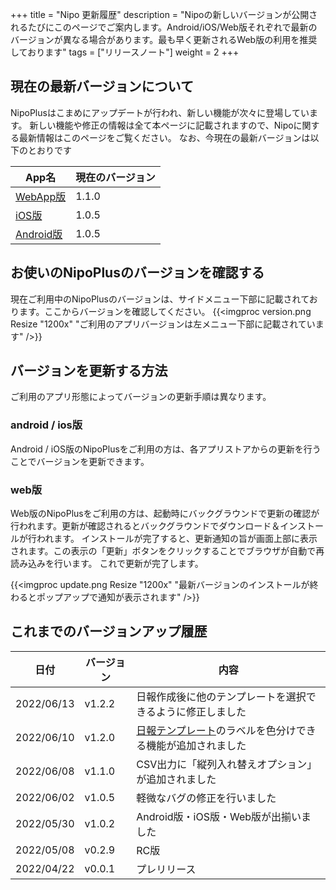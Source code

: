 +++
title = "Nipo 更新履歴"
description = "Nipoの新しいバージョンが公開されるたびにこのページでご案内します。Android/iOS/Web版それぞれで最新のバージョンが異なる場合があります。最も早く更新されるWeb版の利用を推奨しております"
tags = ["リリースノート"]
weight = 2
+++

## 現在の最新バージョンについて

NipoPlusはこまめにアップデートが行われ、新しい機能が次々に登場しています。
新しい機能や修正の情報は全て本ページに記載されますので、Nipoに関する最新情報はこのページをご覧ください。
なお、今現在の最新バージョンは以下のとおりです

|App名|現在のバージョン|
|---|---|
|[WebApp版](https://nipoapp.sndbox.jp/) |1.1.0|
|[iOS版](https://itunes.apple.com/jp/app/nipo/id1385965600?mt=8)|1.0.5|
|[Android版](https://play.google.com/store/apps/details?id=jp.sndbox.nipoapp)|1.0.5|

## お使いのNipoPlusのバージョンを確認する

現在ご利用中のNipoPlusのバージョンは、サイドメニュー下部に記載されております。ここからバージョンを確認してください。
{{<imgproc version.png Resize "1200x" "ご利用のアプリバージョンは左メニュー下部に記載されています" />}}

## バージョンを更新する方法

ご利用のアプリ形態によってバージョンの更新手順は異なります。

### android / ios版

Android / iOS版のNipoPlusをご利用の方は、各アプリストアからの更新を行うことでバージョンを更新できます。

### web版

Web版のNipoPlusをご利用の方は、起動時にバックグラウンドで更新の確認が行われます。更新が確認されるとバックグラウンドでダウンロード＆インストールが行われます。
インストールが完了すると、更新通知の旨が画面上部に表示されます。この表示の「更新」ボタンをクリックすることでブラウザが自動で再読み込みを行います。
これで更新が完了します。

{{<imgproc update.png Resize "1200x" "最新バージョンのインストールが終わるとポップアップで通知が表示されます" />}}

## これまでのバージョンアップ履歴

|日付|バージョン|内容|
|---|---|---|
|2022/06/13|v1.2.2|日報作成後に他のテンプレートを選択できるように修正しました|
|2022/06/10|v1.2.0|[日報テンプレート](/org/groupsetting/template/)のラベルを色分けできる機能が追加されました|
|2022/06/08|v1.1.0|CSV出力に「縦列入れ替えオプション」が追加されました|
|2022/06/02|v1.0.5|軽微なバグの修正を行いました|
|2022/05/30|v1.0.2|Android版・iOS版・Web版が出揃いました|
|2022/05/08|v0.2.9| RC版|
|2022/04/22|v0.0.1|プレリリース|

